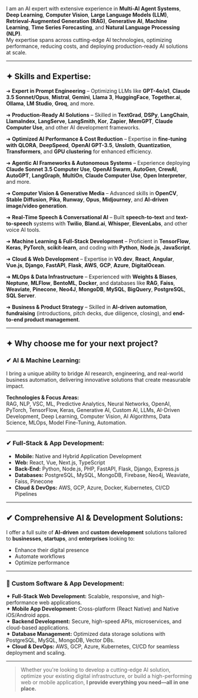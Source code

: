 I am an AI expert with extensive experience in **Multi-AI Agent Systems**, **Deep Learning**, **Computer Vision**, **Large Language Models (LLM)**, **Retrieval-Augmented Generation (RAG)**, **Generative AI**, **Machine Learning**, **Time Series Forecasting**, and **Natural Language Processing (NLP)**.  
My expertise spans across cutting-edge AI technologies, optimizing performance, reducing costs, and deploying production-ready AI solutions at scale.

---

## ✦ Skills and Expertise:

➜ **Expert in Prompt Engineering** – Optimizing LLMs like **GPT-4o/o1**, **Claude 3.5 Sonnet/Opus**, **Mistral**, **Gemini**, **Llama 3**, **HuggingFace**, **Together.ai**, **Ollama**, **LM Studio**, **Groq**, and more.

➜ **Production-Ready AI Solutions** – Skilled in **TextGrad**, **DSPy**, **LangChain**, **LlamaIndex**, **LangServe**, **LangSmith**, **Kor**, **Zapier**, **MemGPT**, **Claude Computer Use**, and other AI development frameworks.

➜ **Optimized AI Performance & Cost Reduction** – Expertise in **fine-tuning with QLORA**, **DeepSpeed**, **OpenAI GPT-3.5**, **Unsloth**, **Quantization**, **Transformers**, and **GPU clustering** for enhanced efficiency.

➜ **Agentic AI Frameworks & Autonomous Systems** – Experience deploying **Claude Sonnet 3.5 Computer Use**, **OpenAI Swarm**, **AutoGen**, **CrewAI**, **AutoGPT**, **LangGraph**, **MultiOn**, **Claude Computer Use**, **Open Interpreter**, and more.

➜ **Computer Vision & Generative Media** – Advanced skills in **OpenCV**, **Stable Diffusion**, **Pika**, **Runway**, **Opus**, **Midjourney**, and **AI-driven image/video generation**.

➜ **Real-Time Speech & Conversational AI** – Built **speech-to-text** and **text-to-speech** systems with **Twilio**, **Bland.ai**, **Whisper**, **ElevenLabs**, and other voice AI tools.

➜ **Machine Learning & Full-Stack Development** – Proficient in **TensorFlow**, **Keras**, **PyTorch**, **scikit-learn**, and coding with **Python**, **Node.js**, **JavaScript**.

➜ **Cloud & Web Development** – Expertise in **V0.dev**, **React**, **Angular**, **Vue.js**, **Django**, **FastAPI**, **Flask**, **AWS**, **GCP**, **Azure**, **DigitalOcean**.

➜ **MLOps & Data Infrastructure** – Experienced with **Weights & Biases**, **Neptune**, **MLFlow**, **BentoML**, **Docker**, and databases like **RAG**, **Faiss**, **Weaviate**, **Pinecone**, **Neo4J**, **MongoDB**, **MySQL**, **BigQuery**, **PostgreSQL**, **SQL Server**.

➜ **Business & Product Strategy** – Skilled in **AI-driven automation**, **fundraising** (introductions, pitch decks, due diligence, closing), and **end-to-end product management**.

---

## ✦ Why choose me for your next project?

### ✔ **AI & Machine Learning:**
I bring a unique ability to bridge AI research, engineering, and real-world business automation, delivering innovative solutions that create measurable impact.

**Technologies & Focus Areas:**  
RAG, NLP, VSC, ML, Predictive Analytics, Neural Networks, OpenAI, PyTorch, TensorFlow, Keras, Generative AI, Custom AI, LLMs, AI-Driven Development, Deep Learning, Computer Vision, AI Algorithms, Data Science, MLOps, Model Fine-Tuning, Automation.

---

### ✔ **Full-Stack & App Development:**

- **Mobile:** Native and Hybrid Application Development  
- **Web:** React, Vue, Next.js, TypeScript  
- **Back-End:** Python, Node.js, PHP, FastAPI, Flask, Django, Express.js  
- **Databases:** PostgreSQL, MySQL, MongoDB, Firebase, Neo4j, Weaviate, Faiss, Pinecone  
- **Cloud & DevOps:** AWS, GCP, Azure, Docker, Kubernetes, CI/CD Pipelines

---

## ✔ **Comprehensive AI & Development Solutions:**

I offer a full suite of **AI-driven** and **custom development** solutions tailored to **businesses**, **startups**, and **enterprises** looking to:

- Enhance their digital presence  
- Automate workflows  
- Optimize performance

---

### 🔹 **Custom Software & App Development:**

✦ **Full-Stack Web Development:** Scalable, responsive, and high-performance web applications.  
✦ **Mobile App Development:** Cross-platform (React Native) and Native iOS/Android apps.  
✦ **Backend Development:** Secure, high-speed APIs, microservices, and cloud-based applications.  
✦ **Database Management:** Optimized data storage solutions with PostgreSQL, MySQL, MongoDB, Vector DBs.  
✦ **Cloud & DevOps:** AWS, GCP, Azure, Kubernetes, CI/CD for seamless deployment and scaling.

---

> Whether you're looking to develop a cutting-edge AI solution, optimize your existing digital infrastructure, or build a high-performing web or mobile application, **I provide everything you need—all in one place.**
